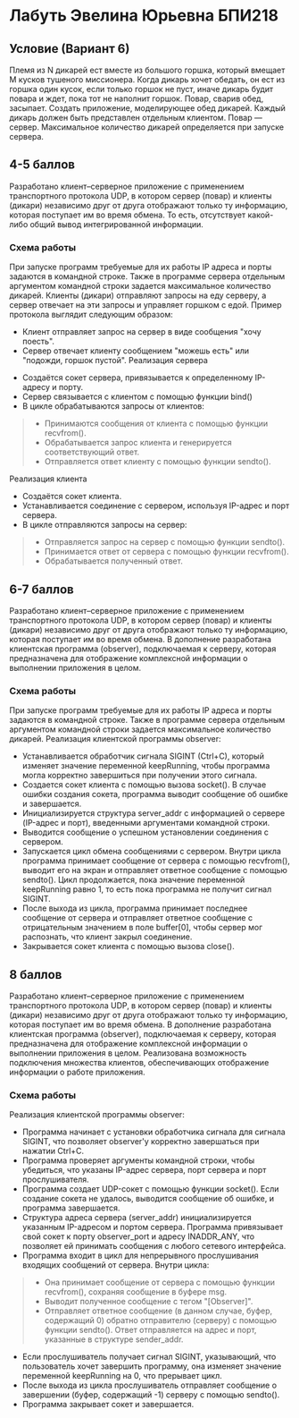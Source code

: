 # Лабуть Эвелина Юрьевна БПИ218
## Условие (Вариант 6)
Племя из N дикарей ест вместе из большого горшка, который вмещает M кусков тушеного миссионера. Когда дикарь хочет обедать, он ест из горшка один кусок, если только горшок не пуст, иначе дикарь будит повара и ждет, пока тот не наполнит горшок. Повар, сварив обед, засыпает. Создать приложение, моделирующее обед дикарей. Каждый дикарь должен быть представлен отдельным клиентом. Повар — сервер. Максимальное количество дикарей определяется при запуске сервера.
## 4-5 баллов
Разработано клиент–серверное приложение с применением транспортного протокола UDP, в котором сервер (повар) и клиенты (дикари) независимо друг от друга отображают только ту информацию, которая поступает им во время обмена. То есть, отсутствует какой-либо общий вывод интегрированной информации.
### Схема работы
При запуске программ требуемые для их работы IP адреса и порты задаются в командной строке. Также в программе сервера отдельным аргументом командной строки задается максимальное количество дикарей. 
Клиенты (дикари) отправляют запросы на еду серверу, а сервер отвечает на эти запросы и управляет горшком с едой. Пример протокола выглядит следующим образом:
* Клиент отправляет запрос на сервер в виде сообщения "хочу поесть".
* Сервер отвечает клиенту сообщением "можешь есть" или "подожди, горшок пустой".
Реализация сервера
- Создаётся сокет сервера, привязывается к определенному IP-адресу и порту.
- Сервер связывается с клиентом с помощью функции bind()
- В цикле обрабатываются запросы от клиентов:
>* Принимаются сообщения от клиента с помощью функции recvfrom().
>* Обрабатывается запрос клиента и генерируется соответствующий ответ.
>* Отправляется ответ клиенту с помощью функции sendto().

Реализация клиента
- Создаётся сокет клиента.
- Устанавливается соединение с сервером, используя IP-адрес и порт сервера.
- В цикле отправляются запросы на сервер:
>* Отправляется запрос на сервер с помощью функции sendto().
>* Принимается ответ от сервера с помощью функции recvfrom().
>* Обрабатывается полученный ответ.
## 6-7 баллов
Разработано клиент–серверное приложение с применением транспортного протокола UDP, в котором сервер (повар) и клиенты (дикари) независимо друг от друга отображают только ту информацию, которая поступает им во время обмена. В дополнение разработана клиентская программа (observer), подключаемая к серверу, которая предназначена для отображение комплексной информации о выполнении приложения в целом.
### Схема работы
При запуске программ требуемые для их работы IP адреса и порты задаются в командной строке. Также в программе сервера отдельным аргументом командной строки задается максимальное количество дикарей.
Реализация клиентской программы observer:
* Устанавливается обработчик сигнала SIGINT (Ctrl+C), который изменяет значение переменной keepRunning, чтобы программа могла корректно завершиться при получении этого сигнала.
* Создается сокет клиента с помощью вызова socket(). В случае ошибки создания сокета, программа выводит сообщение об ошибке и завершается.
* Инициализируется структура server_addr с информацией о сервере (IP-адрес и порт), введенными аргументами командной строки.
* Выводится сообщение о успешном установлении соединения с сервером.
* Запускается цикл обмена сообщениями с сервером. Внутри цикла программа принимает сообщение от сервера с помощью recvfrom(), выводит его на экран и отправляет ответное сообщение с помощью sendto(). Цикл продолжается, пока значение переменной keepRunning равно 1, то есть пока программа не получит сигнал SIGINT.
* После выхода из цикла, программа принимает последнее сообщение от сервера и отправляет ответное сообщение с отрицательным значением в поле buffer[0], чтобы сервер мог распознать, что клиент закрыл соединение.
* Закрывается сокет клиента с помощью вызова close().
## 8 баллов
Разработано клиент–серверное приложение с применением транспортного протокола UDP, в котором сервер (повар) и клиенты (дикари) независимо друг от друга отображают только ту информацию, которая поступает им во время обмена. В дополнение разработана клиентская программа (observer), подключаемая к серверу, которая предназначена для отображение комплексной информации о выполнении приложения в целом. Реализована возможность подключения множества клиентов, обеспечивающих отображение информации о работе приложения.
### Схема работы
Реализация клиентской программы observer:
* Программа начинает с установки обработчика сигнала для сигнала SIGINT, что позволяет observer'у корректно завершаться при нажатии Ctrl+C.
* Программа проверяет аргументы командной строки, чтобы убедиться, что указаны IP-адрес сервера, порт сервера и порт прослушивателя.
* Программа создает UDP-сокет с помощью функции socket(). Если создание сокета не удалось, выводится сообщение об ошибке, и программа завершается.
* Структура адреса сервера (server_addr) инициализируется указанным IP-адресом и портом сервера. Программа привязывает свой сокет к порту observer_port и адресу INADDR_ANY, что позволяет ей принимать сообщения с любого сетевого интерфейса.
* Программа входит в цикл для непрерывного прослушивания входящих сообщений от сервера. Внутри цикла:
>* Она принимает сообщение от сервера с помощью функции recvfrom(), сохраняя сообщение в буфере msg.
>* Выводит полученное сообщение с тегом "[Observer]".
>* Отправляет ответное сообщение (в данном случае, буфер, содержащий 0) обратно отправителю (серверу) с помощью функции sendto(). Ответ отправляется на адрес и порт, указанные в структуре sender_addr.
* Если прослушиватель получает сигнал SIGINT, указывающий, что пользователь хочет завершить программу, она изменяет значение переменной keepRunning на 0, что прерывает цикл.
* После выхода из цикла прослушиватель отправляет сообщение о завершении (буфер, содержащий -1) серверу с помощью sendto().
* Программа закрывает сокет и завершается.

